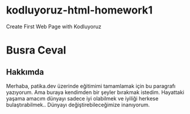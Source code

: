 # kodluyoruz-html-homework1
Create First Web Page with Kodluyoruz
  <h1>Busra Ceval</h1>
  <h2>Hakkımda</h2>
  <p>
    Merhaba, patika.dev üzerinde eğitimimi tamamlamak için bu paragrafı yazıyorum. 
    Ama buraya kendimden bir şeyler bırakmak istedim. 
    Hayattaki yaşama amacım dünyayı sadece iyi olabilmek ve iyiliği herkese bulaştırabilmek.. 
    Dünyayı değiştirebileceğimize inanıyorum.
  </p>